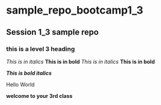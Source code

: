# sample_repo_bootcamp1_3
## Session 1_3 sample repo
### this is a level 3 heading

*This is in italics*
**This is in bold**
_This is in italics_
__This is in bold__

**_This is bold italics_**




Hello World


**welcome to your 3rd class**